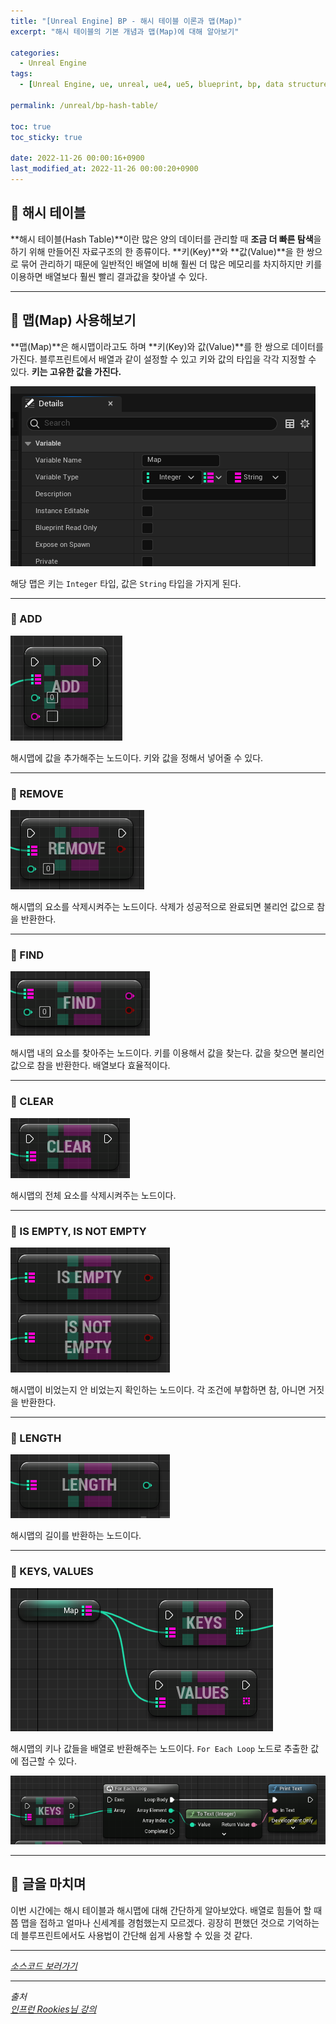 ```yaml
---
title: "[Unreal Engine] BP - 해시 테이블 이론과 맵(Map)"
excerpt: "해시 테이블의 기본 개념과 맵(Map)에 대해 알아보기"

categories:
  - Unreal Engine
tags:
  - [Unreal Engine, ue, unreal, ue4, ue5, blueprint, bp, data structure, hash table, hash]

permalink: /unreal/bp-hash-table/

toc: true
toc_sticky: true

date: 2022-11-26 00:00:16+0900
last_modified_at: 2022-11-26 00:00:20+0900
---
```


## 👻 해시 테이블
**해시 테이블(Hash Table)**이란 많은 양의 데이터를 관리할 때 **조금 더 빠른 탐색**을 하기 위해 만들어진 자료구조의 한 종류이다. **키(Key)**와 **값(Value)**을 한 쌍으로 묶어 관리하기 때문에 일반적인 배열에 비해 훨씬 더 많은 메모리를 차지하지만 키를 이용하면 배열보다 훨씬 빨리 결과값을 찾아낼 수 있다.

***

## 👻 맵(Map) 사용해보기
**맵(Map)**은 해시맵이라고도 하며 **키(Key)와 값(Value)**를 한 쌍으로 데이터를 가진다. 블루프린트에서 배열과 같이 설정할 수 있고 키와 값의 타입을 각각 지정할 수 있다. **키는 고유한 값을 가진다.**

![Alt Text](/assets/images/posts_img/engines/unreal/blueprint/data-structure/bp-hash-table/map.PNG)   

해당 맵은 키는 ``` Integer ``` 타입, 값은 ``` String ``` 타입을 가지게 된다.

***

### 🌱 ADD
![Alt Text](/assets/images/posts_img/engines/unreal/blueprint/data-structure/bp-hash-table/add.PNG)   

해시맵에 값을 추가해주는 노드이다. 키와 값을 정해서 넣어줄 수 있다.

***

### 🌱 REMOVE
![Alt Text](/assets/images/posts_img/engines/unreal/blueprint/data-structure/bp-hash-table/remove.PNG)   

해시맵의 요소를 삭제시켜주는 노드이다. 삭제가 성공적으로 완료되면 불리언 값으로 참을 반환한다.

***

### 🌱 FIND
![Alt Text](/assets/images/posts_img/engines/unreal/blueprint/data-structure/bp-hash-table/find.PNG)   

해시맵 내의 요소를 찾아주는 노드이다. 키를 이용해서 값을 찾는다. 값을 찾으면 불리언 값으로 참을 반환한다. 배열보다 효율적이다.

***

### 🌱 CLEAR
![Alt Text](/assets/images/posts_img/engines/unreal/blueprint/data-structure/bp-hash-table/clear.PNG)   

해시맵의 전체 요소를 삭제시켜주는 노드이다.

***

### 🌱 IS EMPTY, IS NOT EMPTY
![Alt Text](/assets/images/posts_img/engines/unreal/blueprint/data-structure/bp-hash-table/empty.PNG)   

해시맵이 비었는지 안 비었는지 확인하는 노드이다. 각 조건에 부합하면 참, 아니면 거짓을 반환한다.

***

### 🌱 LENGTH
![Alt Text](/assets/images/posts_img/engines/unreal/blueprint/data-structure/bp-hash-table/length.PNG)   

해시맵의 길이를 반환하는 노드이다.

***

### 🌱 KEYS, VALUES
![Alt Text](/assets/images/posts_img/engines/unreal/blueprint/data-structure/bp-hash-table/key-value.PNG)   

해시맵의 키나 값들을 배열로 반환해주는 노드이다. ``` For Each Loop ``` 노드로 추출한 값에 접근할 수 있다.

![Alt Text](/assets/images/posts_img/engines/unreal/blueprint/data-structure/bp-hash-table/return.PNG)   

***

## 👻 글을 마치며
이번 시간에는 해시 테이블과 해시맵에 대해 간단하게 알아보았다. 배열로 힘들어 할 때쯤 맵을 접하고 얼마나 신세계를 경험했는지 모르겠다. 굉장히 편했던 것으로 기억하는데 블루프린트에서도 사용법이 간단해 쉽게 사용할 수 있을 것 같다.

***

_[소스코드 보러가기](https://github.com/choi-dan-di/study_ue/tree/main/UE5/data-structure/BP_HashTable)_

***

_출처_   
_[인프런 Rookies님 강의](https://inf.run/TSqC)_   